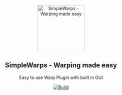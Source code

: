 <p align="center">
 <img width="150px" src="https://imgur.com/iELr7zJ.png" align="center" alt="SimpleWarps - Warping made easy" />
 <h2 align="center">SimpleWarps - Warping made easy</h2>
 <p align="center">Easy to use Warp Plugin with built in GUI</p>
</p>
<p align="center">
 <a href="https://github.com/CronixZero/SimpleWarps/actions">
  <img alt="Build" src="https://github.com/CronixZero/SimpleWarps/actions/workflows/CI.yml/badge.svg" />
 </a>
</p>
